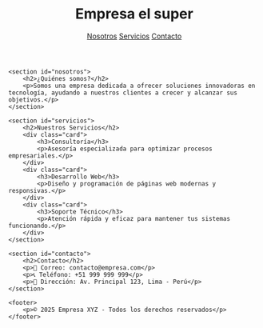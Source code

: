 <!DOCTYPE html>
<html lang="es">
<head>
    
</head>
<body>
 <header>
        <h1>Empresa el super</h1>
        <nav>
            <a href="#nosotros">Nosotros</a>
            <a href="#servicios">Servicios</a>
            <a href="#contacto">Contacto</a>
        </nav>
    </header>

    <section id="nosotros">
        <h2>¿Quiénes somos?</h2>
        <p>Somos una empresa dedicada a ofrecer soluciones innovadoras en tecnología, ayudando a nuestros clientes a crecer y alcanzar sus objetivos.</p>
    </section>

    <section id="servicios">
        <h2>Nuestros Servicios</h2>
        <div class="card">
            <h3>Consultoría</h3>
            <p>Asesoría especializada para optimizar procesos empresariales.</p>
        </div>
        <div class="card">
            <h3>Desarrollo Web</h3>
            <p>Diseño y programación de páginas web modernas y responsivas.</p>
        </div>
        <div class="card">
            <h3>Soporte Técnico</h3>
            <p>Atención rápida y eficaz para mantener tus sistemas funcionando.</p>
        </div>
    </section>

    <section id="contacto">
        <h2>Contacto</h2>
        <p>📧 Correo: contacto@empresa.com</p>
        <p>📞 Teléfono: +51 999 999 999</p>
        <p>📍 Dirección: Av. Principal 123, Lima - Perú</p>
    </section>

    <footer>
        <p>© 2025 Empresa XYZ - Todos los derechos reservados</p>
    </footer>
</body>
</html>
